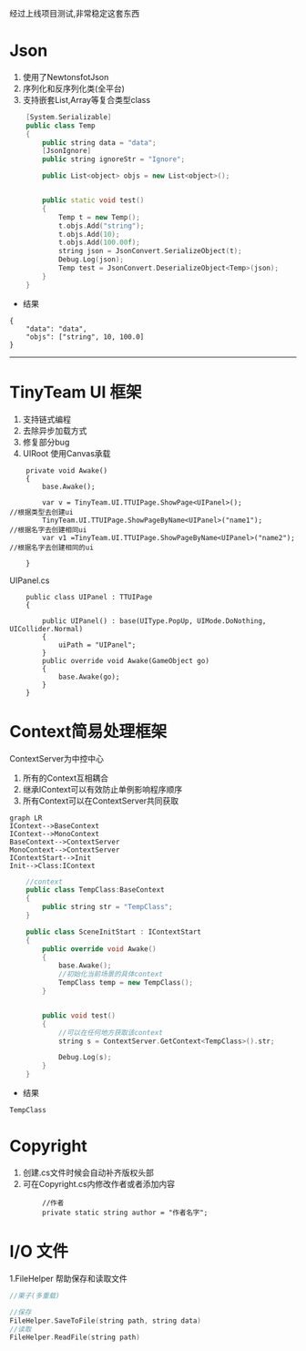 经过上线项目测试,非常稳定这套东西

# Json
1. 使用了NewtonsfotJson
2. 序列化和反序列化类(全平台)
3. 支持嵌套List,Array等复合类型class

```C++
    [System.Serializable]
    public class Temp
    {
        public string data = "data";
        [JsonIgnore]
        public string ignoreStr = "Ignore";

        public List<object> objs = new List<object>();


        public static void test()
        {
            Temp t = new Temp();
            t.objs.Add("string");
            t.objs.Add(10);
            t.objs.Add(100.00f);
            string json = JsonConvert.SerializeObject(t);
            Debug.Log(json);
            Temp test = JsonConvert.DeserializeObject<Temp>(json);
        }
    }
```

* 结果
```
{
	"data": "data",
	"objs": ["string", 10, 100.0]
}
```


---

# TinyTeam UI 框架
1. 支持链式编程
2. 去除异步加载方式
3. 修复部分bug
4. UIRoot 使用Canvas承载

```
    private void Awake()
    {
        base.Awake();
    
        var v = TinyTeam.UI.TTUIPage.ShowPage<UIPanel>();               //根据类型去创建ui
        TinyTeam.UI.TTUIPage.ShowPageByName<UIPanel>("name1");          //根据名字去创建相同ui
        var v1 =TinyTeam.UI.TTUIPage.ShowPageByName<UIPanel>("name2");  //根据名字去创建相同的ui
    
    }

```
UIPanel.cs

```
    public class UIPanel : TTUIPage
    {
        
        public UIPanel() : base(UIType.PopUp, UIMode.DoNothing, UICollider.Normal)
        {
            uiPath = "UIPanel";
        }
        public override void Awake(GameObject go)
        {
            base.Awake(go);
        }
    }
```


# Context简易处理框架

ContextServer为中控中心
1. 所有的Context互相耦合
2. 继承IContext可以有效防止单例影响程序顺序
3. 所有Context可以在ContextServer共同获取


```
graph LR
IContext-->BaseContext
IContext-->MonoContext
BaseContext-->ContextServer
MonoContext-->ContextServer
IContextStart-->Init
Init-->Class:IContext
```


```c++
    //context
    public class TempClass:BaseContext
    {
        public string str = "TempClass";
    }

    public class SceneInitStart : IContextStart
    {
        public override void Awake()
        {
            base.Awake();
            //初始化当前场景的具体context
            TempClass temp = new TempClass();
        }


        public void test()
        {
            //可以在任何地方获取该context
            string s = ContextServer.GetContext<TempClass>().str;

            Debug.Log(s);
        }
    }

```
* 结果
```
TempClass
```

# Copyright
1. 创建.cs文件时候会自动补齐版权头部
2. 可在Copyright.cs内修改作者或者添加内容


```
        //作者
        private static string author = "作者名字";
```

# I/O 文件
1.FileHelper 帮助保存和读取文件

```c++
//栗子(多重载)

//保存
FileHelper.SaveToFile(string path, string data)
//读取
FileHelper.ReadFile(string path)
```


